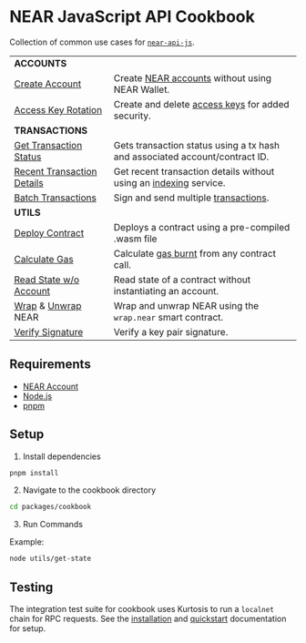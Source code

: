 # NEAR JavaScript API Cookbook

Collection of common use cases for [`near-api-js`](https://github.com/near/near-api-js).

|                                                                 |                                                                                                                  |
|-----------------------------------------------------------------| ---------------------------------------------------------------------------------------------------------------- |
| **ACCOUNTS**                                                    |                                                                                                                  |
| [Create Account](./src/accounts/create-testnet-account.js)          | Create [NEAR accounts](https://docs.near.org/concepts/basics/account) without using NEAR Wallet.                   |
| [Access Key Rotation](./src/accounts/access-keys/README.md)         | Create and delete [access keys](https://docs.near.org/concepts/basics/account#access-keys) for added security.     |
| **TRANSACTIONS**                                                |                                                                                                                  |
| [Get Transaction Status](./src/transactions/get-tx-status.js)       | Gets transaction status using a tx hash and associated account/contract ID.                                      |
| [Recent Transaction Details](./src/transactions/get-tx-detail.js)   | Get recent transaction details without using an [indexing](https://docs.near.org/docs/concepts/indexer) service. |
| [Batch Transactions](./src/transactions/batch-transactions.js)      | Sign and send multiple [transactions](https://docs.near.org/docs/concepts/transaction).                          |
| **UTILS**                                                       |                                                                                                                  |
| [Deploy Contract](./src/utils/deploy-contract.js)                   | Deploys a contract using a pre-compiled .wasm file                                                               |
| [Calculate Gas](./src/utils/calculate-gas.js)                       | Calculate [gas burnt](https://docs.near.org/docs/concepts/gas) from any contract call.                           |
| [Read State w/o Account](./src/utils/get-state.js)                  | Read state of a contract without instantiating an account.                                                       |
| [Wrap](./src/utils/wrap-near.js) & [Unwrap](./src/utils/unwrap-near.js)  NEAR | Wrap and unwrap NEAR using the `wrap.near` smart contract.                                                  |
| [Verify Signature](./src/utils/verify-signature.js)                 | Verify a key pair signature.                                                                                |

## Requirements

-   [NEAR Account](https://docs.near.org/docs/develop/basics/create-account)
-   [Node.js](https://nodejs.org/en/download/package-manager/)
-   [pnpm](https://pnpm.io/installation)

## Setup

1. Install dependencies

```bash
pnpm install
```

2. Navigate to the cookbook directory

```bash
cd packages/cookbook
```

3. Run Commands

Example:

```bash
node utils/get-state
```


## Testing
The integration test suite for cookbook uses Kurtosis to run a `localnet`
chain for RPC requests. See the [installation](https://docs.kurtosis.com/install)
and [quickstart](https://docs.kurtosis.com/quickstart) documentation for
setup.